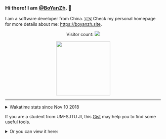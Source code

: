 ### Hi there! I am [@BoYanZh](https://github.com/BoYanZh). 👋

I am a software developer from China. 🇨🇳 Check my personal homepage for more details about me: <https://boyanzh.site>.

<!--
**BoYanZh/BoYanZh** is a ✨ _special_ ✨ repository because its `README.md` (this file) appears on your GitHub profile.

Here are some ideas to get you started:

- 🔭 I’m currently working on ...
- 🌱 I’m currently learning ...
- 👯 I’m looking to collaborate on ...
- 🤔 I’m looking for help with ...
- 💬 Ask me about ...
- 📫 How to reach me: ...
- 😄 Pronouns: ...
- ⚡ Fun fact: ...
-->

<p align="center"> 
  Visitor count: 
  <a href="https://profile-counter.glitch.me/BoYanZh/count.svg">
    <img src="https://profile-counter.glitch.me/BoYanZh/count.svg"/>
  </a>
</p>

<p align="center">
  <a href="https://github.com/anuraghazra/github-readme-stats">
    <img align="center" height="175" src="https://github-readme-stats.vercel.app/api?username=BoYanZh&show_icons=true&theme=dark&include_all_commits=true" />
  </a>
  <!--
  <a href="https://github.com/anuraghazra/github-readme-stats">
    <img align="center" height="175" src="https://github-readme-stats.vercel.app/api/top-langs/?username=BoYanZh&layout=compact&theme=dark" />
  </a>
  -->
  <!--
  <br>
  <img src="http://github-readme-streak-stats.herokuapp.com?user=BoYanZh&theme=dark" align="center" />
  -->
</p>

<hr>

<details>
  <summary>Wakatime stats since Nov 10 2018</summary>
  <br><br>
  <a href="https://github.com/anuraghazra/github-readme-stats">
    <img align="center" src="https://github-readme-stats.vercel.app/api/wakatime?username=BoYanZh&layout=compact&theme=dark" />
  </a>
</details>



If you are a student from UM-SJTU JI, this [Gist](https://gist.github.com/BoYanZh/fc4469c20fd6adf42c212114532aaac0) may help you to find some useful tools.


<details>
  <summary>Or you can view it here:</summary>
  
  # Canvas
  [![BoYanZh/Canvas-Syncer - GitHub](https://gh-card.dev/repos/BoYanZh/Canvas-Syncer.svg?fullname=)](https://github.com/BoYanZh/Canvas-Syncer)

  # TA Tools
  [![BoYanZh/Joint-Teapot - GitHub](https://gh-card.dev/repos/BoYanZh/Joint-Teapot.svg?fullname=)](https://github.com/BoYanZh/Joint-Teapot)
  [![tc-imba/canvas-auto-rubric - GitHub](https://gh-card.dev/repos/tc-imba/canvas-auto-rubric.svg?fullname=)](https://github.com/tc-imba/canvas-auto-rubric)

  # JOJ
  [![BoYanZh/JOJ-Submitter - GitHub](https://gh-card.dev/repos/BoYanZh/JOJ-Submitter.svg?fullname=)](https://github.com/BoYanZh/JOJ-Submitter)
  [![linsyking/vscode-joj-tools - GitHub](https://gh-card.dev/repos/linsyking/vscode-joj-tools.svg?fullname=)](https://github.com/linsyking/vscode-joj-tools)
  [![joint-online-judge/cb4 - GitHub](https://gh-card.dev/repos/joint-online-judge/cb4.svg?fullname=)](https://github.com/joint-online-judge/cb4)
  [![joint-online-judge/jd4 - GitHub](https://gh-card.dev/repos/joint-online-judge/jd4.svg?fullname=)](https://github.com/joint-online-judge/jd4)

  # Gitea
  [![BoYanZh/gitea - GitHub](https://gh-card.dev/repos/BoYanZh/gitea.svg?fullname=)](https://github.com/BoYanZh/gitea)
  [![BoYanZh/focs-gitea - GitHub](https://gh-card.dev/repos/BoYanZh/focs-gitea.svg?fullname=)](https://github.com/BoYanZh/focs-gitea)
  [![BoYanZh/Joint-Webhook - GitHub](https://gh-card.dev/repos/BoYanZh/Joint-Webhook.svg?fullname=)](https://github.com/BoYanZh/Joint-Webhook)

  # Authentication
  [![BoYanZh/JI-Auth - GitHub](https://gh-card.dev/repos/BoYanZh/JI-Auth.svg?fullname=)](https://github.com/BoYanZh/JI-Auth)
  [![tc-imba/python-oauth-jaccount - GitHub](https://gh-card.dev/repos/tc-imba/python-oauth-jaccount.svg?fullname=)](https://github.com/tc-imba/python-oauth-jaccount)

  # Survive UMJI
  [![SurviveUMJI/ji-grade-analysis - GitHub](https://gh-card.dev/repos/SurviveUMJI/ji-grade-analysis.svg?fullname=)](https://github.com/SurviveUMJI/ji-grade-analysis)
  [![SurviveUMJI/SurviveUMJIManual - GitHub](https://gh-card.dev/repos/SurviveUMJI/SurviveUMJIManual.svg?fullname=)](https://github.com/SurviveUMJI/SurviveUMJIManual)

  # Misc
  [![Scarlet-Climax/env-guide - GitHub](https://gh-card.dev/repos/Scarlet-Climax/env-guide.svg?fullname=)](https://github.com/Scarlet-Climax/env-guide)
  [![BoYanZh/VG101-Grade-Helper - GitHub](https://gh-card.dev/repos/BoYanZh/VG101-Grade-Helper.svg?fullname=)](https://github.com/BoYanZh/VG101-Grade-Helper)
  [![BoYanZh/QQ-Group-Repeater - GitHub](https://gh-card.dev/repos/BoYanZh/QQ-Group-Repeater.svg?fullname=)](https://github.com/BoYanZh/QQ-Group-Repeater)
  [![BoYanZh/hadoop-docker - GitHub](https://gh-card.dev/repos/BoYanZh/hadoop-docker.svg?fullname=)](https://github.com/BoYanZh/hadoop-docker)
  [![BoYanZh/Online-Diff-Helper - GitHub](https://gh-card.dev/repos/BoYanZh/Online-Diff-Helper.svg?fullname=)](https://github.com/BoYanZh/Online-Diff-Helper)
  [![SJTU-UMJI-Tech/LaTeX - GitHub](https://gh-card.dev/repos/SJTU-UMJI-Tech/LaTeX.svg?fullname=)](https://github.com/SJTU-UMJI-Tech/LaTeX)
  [![tc-imba/ji-beamer-template - GitHub](https://gh-card.dev/repos/tc-imba/ji-beamer-template.svg?fullname=)](https://github.com/tc-imba/ji-beamer-template)
</details>

